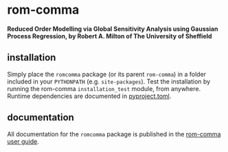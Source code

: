 # rom-comma

**Reduced Order Modelling via Global Sensitivity Analysis using Gaussian Process Regression, by Robert A. Milton of The University of Sheffield**

## installation
Simply place the `romcomma` package (or its parent `rom-comma`) in a folder included in your `PYTHONPATH` (e.g. `site-packages`). 
Test the installation by running the rom-comma `installation_test` module, from anywhere.
Runtime dependencies are documented in [pyproject.toml](https://github.com/C-O-M-M-A/rom-comma/blob/main/pyproject.toml).

## documentation
All documentation for the `romcomma` package is published in the [rom-comma user guide](https://c-o-m-m-a.github.io/rom-comma/).
